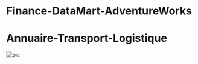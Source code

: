 # Finance-DataMart-AdventureWorks

# Annuaire-Transport-Logistique
 
![pic](https://user-images.githubusercontent.com/79170942/146992430-4d8cbb35-6326-400c-abd7-a76fd5b706ae.jpg)
